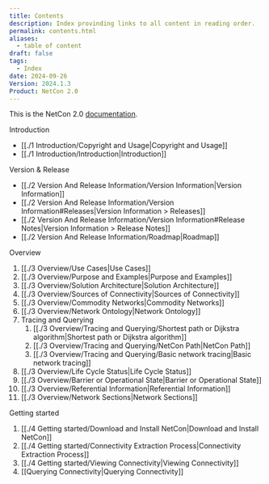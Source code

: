 ```yaml
---
title: Contents
description: Index provinding links to all content in reading order.
permalink: contents.html
aliases:
  - table of content
draft: false
tags:
  - Index
date: 2024-09-26
Version: 2024.1.3
Product: NetCon 2.0
---
```

This is the NetCon 2.0 [documentation](https://kenkor.github.io/NetCon/Home).

Introduction

* [[./1 Introduction/Copyright and Usage|Copyright and Usage]]
* [[./1 Introduction/Introduction|Introduction]]

Version & Release

* [[./2 Version And Release Information/Version Information|Version Information]]
* [[./2 Version And Release Information/Version Information#Releases|Version Information > Releases]]
* [[./2 Version And Release Information/Version Information#Release Notes|Version Information > Release Notes]]
* [[./2 Version And Release Information/Roadmap|Roadmap]]

Overview

1. [[./3 Overview/Use Cases|Use Cases]]
2. [[./3 Overview/Purpose and Examples|Purpose and Examples]]
3. [[./3 Overview/Solution Architecture|Solution Architecture]]
4. [[./3 Overview/Sources of Connectivity|Sources of Connectivity]]
5. [[./3 Overview/Commodity Networks|Commodity Networks]]
6. [[./3 Overview/Network Ontology|Network Ontology]]
7. Tracing and Querying
	1. [[./3 Overview/Tracing and Querying/Shortest path or Dijkstra algorithm|Shortest path or Dijkstra algorithm]]
	2. [[./3 Overview/Tracing and Querying/NetCon Path|NetCon Path]]
	3. [[./3 Overview/Tracing and Querying/Basic network tracing|Basic network tracing]]
8. [[./3 Overview/Life Cycle Status|Life Cycle Status]]
9. [[./3 Overview/Barrier or Operational State|Barrier or Operational State]]
10. [[./3 Overview/Referential Information|Referential Information]]
11. [[./3 Overview/Network Sections|Network Sections]]

Getting started

1. [[./4 Getting started/Download and Install NetCon|Download and Install NetCon]]
2. [[./4 Getting started/Connectivity Extraction Process|Connectivity Extraction Process]]
3. [[./4 Getting started/Viewing Connectivity|Viewing Connectivity]]
4. [[Querying Connectivity|Querying Connectivity]]